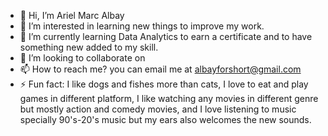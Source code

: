 - 👋 Hi, I’m Ariel Marc Albay
- 👀 I’m interested in learning new things to improve my work.
- 🌱 I’m currently learning Data Analytics to earn a certificate and to have something new added to my skill.
- 💞️ I’m looking to collaborate on 
- 📫 How to reach me? you can email me at albayforshort@gmail.com
- ⚡ Fun fact: I like dogs and fishes more than cats, I love to eat and play games in different platform, I like watching any movies in different genre but mostly action and comedy movies, and I love listening to music specially 90's-20's music but my ears also welcomes the new sounds.

<!---
albayforshort/albayforshort is a ✨ special ✨ repository because its `README.md` (this file) appears on your GitHub profile.
You can click the Preview link to take a look at your changes.
--->
